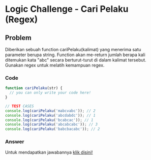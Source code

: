 # Logic Challenge - Cari Pelaku (Regex)

## Problem
Diberikan sebuah function cariPelaku(kalimat) yang menerima satu parameter berupa string. Function akan me-return jumlah berapa kali ditemukan kata "abc" secara berturut-turut di dalam kalimat tersebut. Gunakan regex untuk melatih kemampuan regex.


### Code

```javascript
function cariPelaku(str) {
  // you can only write your code here!
}

// TEST CASES
console.log(cariPelaku('mabcvabc')); // 2
console.log(cariPelaku('abcdabdc')); // 1
console.log(cariPelaku('bcabcac')); // 1
console.log(cariPelaku('abcabcabc')); // 3
console.log(cariPelaku('babcbacabc')); // 2
```

### Answer
Untuk mendapatkan jawabannya [klik disini!](answer.js)

